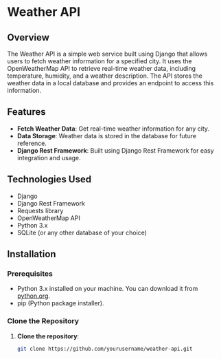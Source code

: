 # Weather API

## Overview

The Weather API is a simple web service built using Django that allows users to fetch weather information for a specified city. It uses the OpenWeatherMap API to retrieve real-time weather data, including temperature, humidity, and a weather description. The API stores the weather data in a local database and provides an endpoint to access this information.

## Features

- **Fetch Weather Data**: Get real-time weather information for any city.
- **Data Storage**: Weather data is stored in the database for future reference.
- **Django Rest Framework**: Built using Django Rest Framework for easy integration and usage.

## Technologies Used

- Django
- Django Rest Framework
- Requests library
- OpenWeatherMap API
- Python 3.x
- SQLite (or any other database of your choice)

## Installation

### Prerequisites

- Python 3.x installed on your machine. You can download it from [python.org](https://www.python.org/downloads/).
- pip (Python package installer).

### Clone the Repository

1. **Clone the repository**:
   ```bash
   git clone https://github.com/yourusername/weather-api.git
